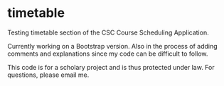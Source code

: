 # timetable
Testing timetable section of the CSC Course Scheduling Application. 

Currently working on a Bootstrap version. Also in the process of adding comments and explanations since my code can be difficult to follow. 

This code is for a scholary project and is thus protected under law. For questions, please email me. 

